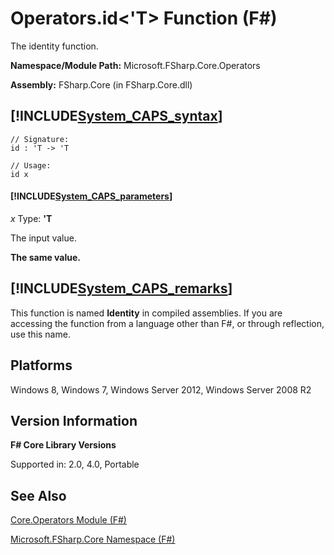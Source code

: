 # Operators.id<'T> Function (F#)

The identity function.

**Namespace/Module Path:** Microsoft.FSharp.Core.Operators

**Assembly:** FSharp.Core (in FSharp.Core.dll)


## [!INCLUDE[System_CAPS_syntax](//System/Token/System_CAPS_syntax_md.md)]

```
// Signature:
id : 'T -> 'T

// Usage:
id x
```

#### [!INCLUDE[System_CAPS_parameters](//System/Token/System_CAPS_parameters_md.md)]
*x*
Type: **'T**


The input value.



**The same value.**
## [!INCLUDE[System_CAPS_remarks](//System/Token/System_CAPS_remarks_md.md)]
This function is named **Identity** in compiled assemblies. If you are accessing the function from a language other than F#, or through reflection, use this name.


## Platforms
Windows 8, Windows 7, Windows Server 2012, Windows Server 2008 R2


## Version Information
**F# Core Library Versions**

Supported in: 2.0, 4.0, Portable




## See Also
[Core.Operators Module &#40;F&#35;&#41;](Core.Operators+Module+28%F%2329%.md)

[Microsoft.FSharp.Core Namespace &#40;F&#35;&#41;](Microsoft.FSharp.Core+Namespace+28%F%2329%.md)


